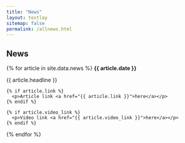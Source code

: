 ```yaml
---
title: "News"
layout: textlay
sitemap: false
permalink: /allnews.html
---
```


## News

<div class="jumbotron">
  {% for article in site.data.news %}
    <b>{{ article.date }}</b>
    <p>{{ article.headline }}</p>
  
    {% if article.link %}
      <p>Article link <a href="{{ article.link }}">here</a></p>
    {% endif %}
  
    {% if article.video_link %}
      <p>Video link <a href="{{ article.video_link }}">here</a></p>
    {% endif %}
  
  {% endfor %}
</div>

